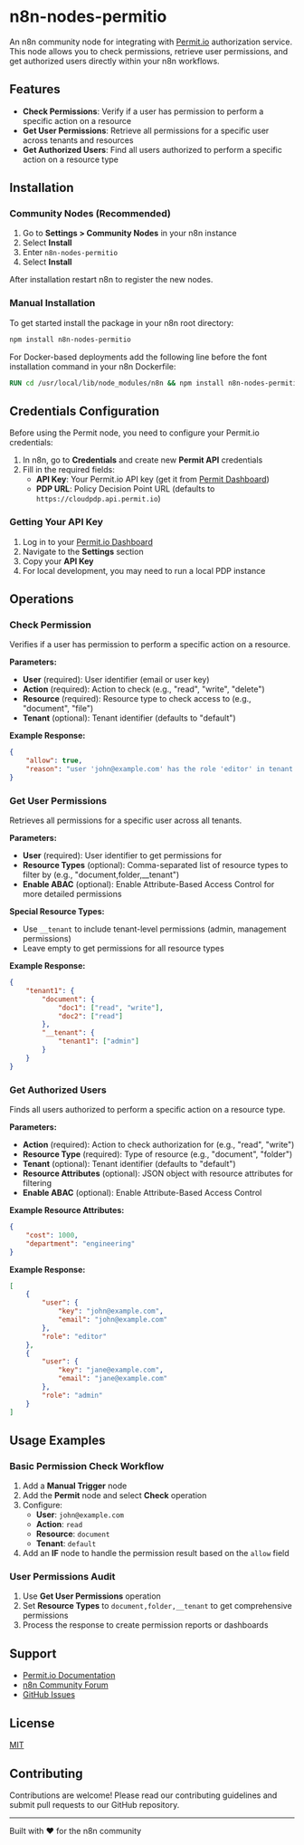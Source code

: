 # n8n-nodes-permitio

An n8n community node for integrating with [Permit.io](https://permit.io) authorization service. This node allows you to check permissions, retrieve user permissions, and get authorized users directly within your n8n workflows.

## Features

- **Check Permissions**: Verify if a user has permission to perform a specific action on a resource
- **Get User Permissions**: Retrieve all permissions for a specific user across tenants and resources
- **Get Authorized Users**: Find all users authorized to perform a specific action on a resource type

## Installation

### Community Nodes (Recommended)

1. Go to **Settings > Community Nodes** in your n8n instance
2. Select **Install**
3. Enter `n8n-nodes-permitio`
4. Select **Install**

After installation restart n8n to register the new nodes.

### Manual Installation

To get started install the package in your n8n root directory:

```bash
npm install n8n-nodes-permitio
```

For Docker-based deployments add the following line before the font installation command in your n8n Dockerfile:

```dockerfile
RUN cd /usr/local/lib/node_modules/n8n && npm install n8n-nodes-permitio
```

## Credentials Configuration

Before using the Permit node, you need to configure your Permit.io credentials:

1. In n8n, go to **Credentials** and create new **Permit API** credentials
2. Fill in the required fields:
   - **API Key**: Your Permit.io API key (get it from [Permit Dashboard](https://app.permit.io))
   - **PDP URL**: Policy Decision Point URL (defaults to `https://cloudpdp.api.permit.io`)

### Getting Your API Key

1. Log in to your [Permit.io Dashboard](https://app.permit.io)
2. Navigate to the **Settings** section
3. Copy your **API Key**
4. For local development, you may need to run a local PDP instance

## Operations

### Check Permission

Verifies if a user has permission to perform a specific action on a resource.

**Parameters:**

- **User** (required): User identifier (email or user key)
- **Action** (required): Action to check (e.g., "read", "write", "delete")
- **Resource** (required): Resource type to check access to (e.g., "document", "file")
- **Tenant** (optional): Tenant identifier (defaults to "default")

**Example Response:**

```json
{
	"allow": true,
	"reason": "user 'john@example.com' has the role 'editor' in tenant 'default', role 'editor' has the 'read' permission on resources of type 'document'"
}
```

### Get User Permissions

Retrieves all permissions for a specific user across all tenants.

**Parameters:**

- **User** (required): User identifier to get permissions for
- **Resource Types** (optional): Comma-separated list of resource types to filter by (e.g., "document,folder,\_\_tenant")
- **Enable ABAC** (optional): Enable Attribute-Based Access Control for more detailed permissions

**Special Resource Types:**

- Use `__tenant` to include tenant-level permissions (admin, management permissions)
- Leave empty to get permissions for all resource types

**Example Response:**

```json
{
	"tenant1": {
		"document": {
			"doc1": ["read", "write"],
			"doc2": ["read"]
		},
		"__tenant": {
			"tenant1": ["admin"]
		}
	}
}
```

### Get Authorized Users

Finds all users authorized to perform a specific action on a resource type.

**Parameters:**

- **Action** (required): Action to check authorization for (e.g., "read", "write")
- **Resource Type** (required): Type of resource (e.g., "document", "folder")
- **Tenant** (optional): Tenant identifier (defaults to "default")
- **Resource Attributes** (optional): JSON object with resource attributes for filtering
- **Enable ABAC** (optional): Enable Attribute-Based Access Control

**Example Resource Attributes:**

```json
{
	"cost": 1000,
	"department": "engineering"
}
```

**Example Response:**

```json
[
	{
		"user": {
			"key": "john@example.com",
			"email": "john@example.com"
		},
		"role": "editor"
	},
	{
		"user": {
			"key": "jane@example.com",
			"email": "jane@example.com"
		},
		"role": "admin"
	}
]
```

## Usage Examples

### Basic Permission Check Workflow

1. Add a **Manual Trigger** node
2. Add the **Permit** node and select **Check** operation
3. Configure:
   - **User**: `john@example.com`
   - **Action**: `read`
   - **Resource**: `document`
   - **Tenant**: `default`
4. Add an **IF** node to handle the permission result based on the `allow` field

### User Permissions Audit

1. Use **Get User Permissions** operation
2. Set **Resource Types** to `document,folder,__tenant` to get comprehensive permissions
3. Process the response to create permission reports or dashboards

## Support

- [Permit.io Documentation](https://docs.permit.io/)
- [n8n Community Forum](https://community.n8n.io/)
- [GitHub Issues](https://github.com/permitio/n8n-nodes-permitio/issues)

## License

[MIT](LICENSE.md)

## Contributing

Contributions are welcome! Please read our contributing guidelines and submit pull requests to our GitHub repository.

---

Built with ❤️ for the n8n community
